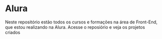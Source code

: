 # Alura
Neste repositório estão todos os cursos e formações na área de Front-End, que estou realizando na Alura. 
Acesse o reposiório e veja os projetos criados
